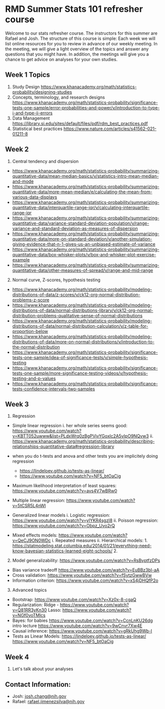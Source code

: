 # RMD Summer Stats 101 refresher course

Welcome to our stats refresher course. The instructors for this summer are Rafael and Josh.
The structure of this course is simple: Each week we will list online resources for you to review in advance of our weekly meeting.
In the meeting, we will give a light overview of the topics and answer any questions that you might have.
In addition, the meetings will give you a chance to get advice on analyses for your own studies.


## Week 1 Topics

1. Study Design https://www.khanacademy.org/math/statistics-probability/designing-studies 
2. Concepts, terminology, and research designs https://www.khanacademy.org/math/statistics-probability/significance-tests-one-sample/error-probabilities-and-power/v/introduction-to-type-i-and-type-ii-errors 
3. Data Management https://library.si.edu/sites/default/files/pdf/rdm_best_practices.pdf
4. Statistical best practices https://www.nature.com/articles/s41562-021-01211-8

## Week 2
1. Central tendency and dispersion
* https://www.khanacademy.org/math/statistics-probability/summarizing-quantitative-data/mean-median-basics/v/statistics-intro-mean-median-and-mode 
* https://www.khanacademy.org/math/statistics-probability/summarizing-quantitative-data/more-mean-median/e/calculating-the-mean-from-various-data-displays 
* https://www.khanacademy.org/math/statistics-probability/summarizing-quantitative-data/interquartile-range-iqr/v/calculating-interquartile-range-iqr 
* https://www.khanacademy.org/math/statistics-probability/summarizing-quantitative-data/variance-standard-deviation-population/v/range-variance-and-standard-deviation-as-measures-of-dispersion 
* https://www.khanacademy.org/math/statistics-probability/summarizing-quantitative-data/more-on-standard-deviation/v/another-simulation-giving-evidence-that-n-1-gives-us-an-unbiased-estimate-of-variance 
* https://www.khanacademy.org/math/statistics-probability/summarizing-quantitative-data/box-whisker-plots/v/box-and-whisker-plot-exercise-example 
* https://www.khanacademy.org/math/statistics-probability/summarizing-quantitative-data/other-measures-of-spread/v/range-and-mid-range 

2. Normal curve, Z-scores, hypothesis testing
* https://www.khanacademy.org/math/statistics-probability/modeling-distributions-of-data/z-scores/v/ck12-org-normal-distribution-problems-z-score 
* https://www.khanacademy.org/math/statistics-probability/modeling-distributions-of-data/normal-distributions-library/v/ck12-org-normal-distribution-problems-qualitative-sense-of-normal-distributions 
* https://www.khanacademy.org/math/statistics-probability/modeling-distributions-of-data/normal-distribution-calculation/v/z-table-for-proportion-below 
* https://www.khanacademy.org/math/statistics-probability/modeling-distributions-of-data/more-on-normal-distributions/v/introduction-to-the-normal-distribution 
* https://www.khanacademy.org/math/statistics-probability/significance-tests-one-sample/idea-of-significance-tests/v/simple-hypothesis-testing 
* https://www.khanacademy.org/math/statistics-probability/significance-tests-one-sample/more-significance-testing-videos/v/hypothesis-testing-and-p-values 
* https://www.khanacademy.org/math/statistics-probability/significance-tests-confidence-intervals-two-samples 

  
## Week 3
1. Regression
* Simple linear regression
    i. her whole series seems good: https://www.youtube.com/watch?v=KBTT052uwww&list=PLdxWrq0zBgPVjvYGoxlc2A5vIpO9NQvw3
    ii.  https://www.khanacademy.org/math/statistics-probability/describing-relationships-quantitative-data#regression-library

* when you do t-tests and anova and other tests you are implicitely doing regression
    * https://lindeloev.github.io/tests-as-linear/
    *  https://www.youtube.com/watch?v=NF5_btOaCig
* Maximum likelihood interpretation of least squares: https://www.youtube.com/watch?v=avs4V7wBRw0
* Multiple linear regression: https://www.youtube.com/watch?v=5tCSR5L4nWI
* Generalized linear models
   i. Logistic regression: https://www.youtube.com/watch?v=yIYKR4sgzI8
   ii. Poisson regression: https://www.youtube.com/watch?v=Obpz_Uvo2rQ
* Mixed effects models: https://www.youtube.com/watch?v=QeCJ9ON0WDc
   i. Repeated measures
   ii. Hierarchical models: 1. https://statmodeling.stat.columbia.edu/2014/01/21/everything-need-know-bayesian-statistics-learned-eight-schools/ 2. 

2. Model generalizability: https://www.youtube.com/watch?v=RsBvptfzDPs
* Bias variance tradeoff https://www.youtube.com/watch?v=EuBBz3bI-aA
* Cross validation: https://www.youtube.com/watch?v=fSytzGwwBVw
* Information criterion: https://www.youtube.com/watch?v=xS4jDHQfP2o

3. Advanced topics
* Bootstrap: https://www.youtube.com/watch?v=Xz0x-8-cgaQ
* Regularization: Ridge - https://www.youtube.com/watch?v=Q81RR3yKn30  Lasso: https://www.youtube.com/watch?v=NGf0voTMlcs
* Bayes: for babies https://www.youtube.com/watch?v=CcnLnKU26dg intro lecture https://www.youtube.com/watch?v=9wCnvr7Xw4E
* Causal inference: https://www.youtube.com/watch?v=gRkUhg9Wb-I
* Tests as Linear Models: https://lindeloev.github.io/tests-as-linear/    https://www.youtube.com/watch?v=NF5_btOaCig

## Week 4
1. Let's talk about your analyses

## Contact Information:
- Josh: josh.chang@nih.gov
- Rafael: rafael.jimenezsilva@nih.gov
